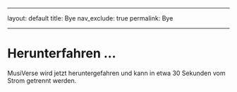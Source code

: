 
---

layout: default
title: Bye
nav_exclude: true
permalink: Bye

---


# Herunterfahren …
MusiVerse wird jetzt heruntergefahren und kann in etwa 30 Sekunden vom Strom getrennt werden.
